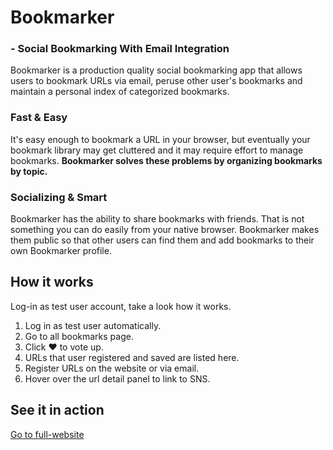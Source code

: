 # Bookmarker
### - Social Bookmarking With Email Integration

Bookmarker is a production quality social bookmarking app that allows users to bookmark URLs via email, peruse other user's bookmarks and maintain a personal index of categorized bookmarks.

### Fast & Easy
It's easy enough to bookmark a URL in your browser, but eventually your bookmark library may get cluttered and it may require effort to manage bookmarks. <strong>Bookmarker solves these problems by organizing bookmarks by topic.</strong>

### Socializing & Smart
Bookmarker has the ability to share bookmarks with friends. That is not something you can do easily from your native browser. Bookmarker makes them public so that other users can find them and add bookmarks to their own Bookmarker profile.


## How it works
Log-in as test user account, take a look how it works.

1. Log in as test user automatically.
2. Go to all bookmarks page.
3. Click ♥ to vote up.
4. URLs that user registered and saved are listed here.
5. Register URLs on the website or via email.
6. Hover over the url detail panel to link to SNS.

## See it in action
[Go to full-website](https://bookmarker-ghbooth12.herokuapp.com)